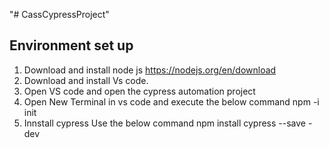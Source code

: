 "# CassCypressProject" 


Environment set up
-------------------------------
1. Download and install node js
https://nodejs.org/en/download
2. Download and install Vs code.
3. Open VS code and open the cypress automation project
4. Open New Terminal in vs code and execute the below command
   npm -i init
5. Innstall cypress
  Use the below command
  npm install cypress --save -dev
  
